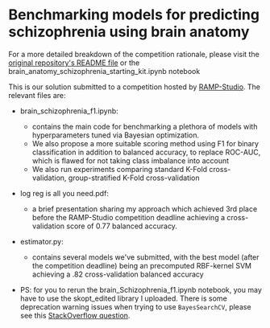 # Benchmarking models for predicting schizophrenia using brain anatomy

For a more detailed breakdown of the competition rationale, please visit the [original repository's README file](https://github.com/ramp-kits/brain_anatomy_schizophrenia) or the brain_anatomy_schizophrenia_starting_kit.ipynb notebook

This is our solution submitted to a competition hosted by [RAMP-Studio](https://ramp.studio/problems/brain_anatomy_schizophrenia). The relevant files are:

- brain_schizophrenia_f1.ipynb:
  - contains the main code for benchmarking a plethora of models with hyperparameters tuned via Bayesian optimization.
  - We also propose a more suitable scoring method using F1 for binary classification in addition to balanced accuracy, to replace ROC-AUC, which is flawed for not taking class imbalance into account
  - We also run experiments comparing standard K-Fold cross-validation, group-stratified K-Fold cross-validation
 
- log reg is all you need.pdf:
  - a brief presentation sharing my approach which achieved 3rd place before the RAMP-Studio competition deadline achieving a cross-validation score of 0.77 balanced accuracy.
 
- estimator.py:
  - contains several models we've submitted, with the best model (after the competition deadline) being an precomputed RBF-kernel SVM achieving a .82 cross-validation balanced accuracy

- PS: for you to rerun the brain_Schizophrenia_f1.ipynb notebook, you may have to use the skopt_edited library I uploaded. There is some deprecation warning issues when trying to use `BayesSearchCV`, please see this [StackOverflow question](https://stackoverflow.com/questions/76321820/how-to-fix-the-numpy-int-attribute-error-when-using-skopt-bayessearchcv-in-sci). 
 
